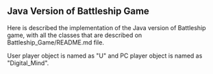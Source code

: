 ## Java Version of Battleship Game

Here is described the implementation of the Java version of Battleship game, with all the classes that are described on Battleship_Game/README.md file. 

User player object is named as "U" and PC player object is named as "Digital_Mind". 
